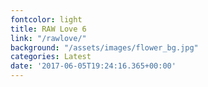 ```yaml
---
fontcolor: light
title: RAW Love 6
link: "/rawlove/"
background: "/assets/images/flower_bg.jpg"
categories: Latest
date: '2017-06-05T19:24:16.365+00:00'
---
```

